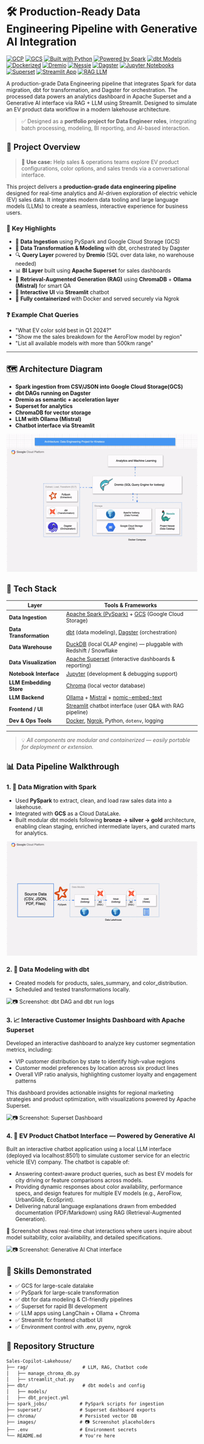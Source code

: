 # 🛠️ Production-Ready Data Engineering Pipeline with Generative AI Integration
[![GCP](https://img.shields.io/badge/Cloud-GCP-blue?logo=googlecloud)](https://cloud.google.com/)
[![GCS](https://img.shields.io/badge/Storage-GCS-lightblue?logo=googledrive)](https://cloud.google.com/storage)
[![Built with Python](https://img.shields.io/badge/Built%20with-Python-blue?logo=python)](https://www.python.org/)
[![Powered by Spark](https://img.shields.io/badge/Data%20Migration-Spark-orange?logo=apache-spark)](https://spark.apache.org/)
[![dbt Models](https://img.shields.io/badge/Data%20Modeling-dbt-red?logo=dbt)](https://www.getdbt.com/)
[![Dockerized](https://img.shields.io/badge/Deployment-Docker-blue?logo=docker)](https://www.docker.com/)
[![Dremio](https://img.shields.io/badge/Lakehouse-Dremio-1F6FEB?logo=dremio)](https://www.dremio.com/)
[![Nessie](https://img.shields.io/badge/Catalog-Nessie-purple?logo=github)](https://projectnessie.org/)
[![Dagster](https://img.shields.io/badge/Orchestration-Dagster-6E40C9?logo=dagster)](https://dagster.io/)
[![Jupyter Notebooks](https://img.shields.io/badge/Analysis-Jupyter-orange?logo=jupyter)](https://jupyter.org/)
[![Superset](https://img.shields.io/badge/Dashboard-Superset-darkgreen?logo=apache-superset)](https://superset.apache.org/)
[![Streamlit App](https://img.shields.io/badge/UI-Streamlit-lightgrey?logo=streamlit)](https://streamlit.io/)
[![RAG LLM](https://img.shields.io/badge/LLM-RAG-green?logo=openai)]()

A production-grade Data Engineering pipeline that integrates Spark for data migration, dbt for transformation, and Dagster for orchestration. The processed data powers an analytics dashboard in Apache Superset and a Generative AI interface via RAG + LLM using Streamlit. Designed to simulate an EV product data workflow in a modern lakehouse architecture.

> ✅ Designed as a **portfolio project for Data Engineer roles**, integrating batch processing, modeling, BI reporting, and AI-based interaction.

## 🚀 Project Overview

> 🚗 **Use case:** Help sales & operations teams explore EV product configurations, color options, and sales trends via a conversational interface.

This project delivers a **production-grade data engineering pipeline** designed for real-time analytics and AI-driven exploration of electric vehicle (EV) sales data. It integrates modern data tooling and large language models (LLMs) to create a seamless, interactive experience for business users.

### 🔧 Key Highlights

- 🚀 **Data Ingestion** using PySpark and Google Cloud Storage (GCS)
- 🧱 **Data Transformation & Modeling** with dbt, orchestrated by Dagster
- 🔍 **Query Layer** powered by **Dremio** (SQL over data lake, no warehouse needed)
- 📊 **BI Layer** built using **Apache Superset** for sales dashboards
- 🧠 **Retrieval-Augmented Generation (RAG)** using **ChromaDB** + **Ollama (Mistral)** for smart QA
- 💬 **Interactive UI** via **Streamlit** chatbot
- 🐳 **Fully containerized** with Docker and served securely via Ngrok

### ❓ Example Chat Queries

- "What EV color sold best in Q1 2024?"
- "Show me the sales breakdown for the AeroFlow model by region"
- "List all available models with more than 500km range"

---

## 🗺️ Architecture Diagram

- **Spark ingestion from CSV/JSON into Google Cloud Storage(GCS)**
- **dbt DAGs running on Dagster**
- **Dremio as semantic + acceleration layer**
- **Superset for analytics**
- **ChromaDB for vector storage**
- **LLM with Ollama (Mistral)**
- **Chatbot interface via Streamlit**

![📷 Screenshot: Architecture Diagram](screenshots/Diagram.gif)

## 🧰 Tech Stack

| Layer                | Tools & Frameworks                                                                 |
|---------------------|-------------------------------------------------------------------------------------|
| **Data Ingestion**   | [Apache Spark (PySpark)](https://spark.apache.org/) + [GCS](https://min.io/) (Google Cloud Storage) |
| **Data Transformation** | [dbt](https://www.getdbt.com/) (data modeling), [Dagster](https://dagster.io/) (orchestration) |
| **Data Warehouse**   | [DuckDB](https://duckdb.org/) (local OLAP engine) — pluggable with Redshift / Snowflake |
| **Data Visualization** | [Apache Superset](https://superset.apache.org/) (interactive dashboards & reporting) |
| **Notebook Interface** | [Jupyter](https://jupyter.org/) (development & debugging support)                     |
| **LLM Embedding Store** | [Chroma](https://www.trychroma.com/) (local vector database)                        |
| **LLM Backend**      | [Ollama](https://ollama.com/) + [Mistral](https://mistral.ai/) + [nomic-embed-text](https://huggingface.co/nomic-ai) |
| **Frontend / UI**    | [Streamlit](https://streamlit.io/) chatbot interface (user Q&A with RAG pipeline) |
| **Dev & Ops Tools**  | [Docker](https://www.docker.com/), [Ngrok](https://ngrok.com/), Python, `dotenv`, logging |

---

> 💡 *All components are modular and containerized — easily portable for deployment or extension.*

## 📊 Data Pipeline Walkthrough

### 1. 🔁 Data Migration with Spark

- Used **PySpark** to extract, clean, and load raw sales data into a lakehouse.
- Integrated with **GCS** as a Cloud DataLake.
- Built modular dbt models following **bronze → silver → gold** architecture, enabling clean staging, enriched intermediate layers, and curated marts for analytics.

![📷 Screenshot: dbt DAG and dbt run logs](screenshots/etl.gif)

### 2. 🧱 Data Modeling with dbt
* Created models for products, sales_summary, and color_distribution.
* Scheduled and tested transformations locally.


![📷 Screenshot: dbt DAG and dbt run logs](screenshots/Global_Asset_Lineage.svg)

### 3. 📈 Interactive Customer Insights Dashboard with Apache Superset

Developed an interactive dashboard to analyze key customer segmentation metrics, including:
* VIP customer distribution by state to identify high-value regions
* Customer model preferences by location across six product lines
* Overall VIP ratio analysis, highlighting customer loyalty and engagement patterns

This dashboard provides actionable insights for regional marketing strategies and product optimization, with visualizations powered by Apache Superset.

![📷 Screenshot: Superset Dashboard](screenshots/dashboard.png)

### 4. 🧠 EV Product Chatbot Interface — Powered by Generative AI

Built an interactive chatbot application using a local LLM interface (deployed via localhost:8501) to simulate customer service for an electric vehicle (EV) company. The chatbot is capable of:
* Answering context-aware product queries, such as best EV models for city driving or feature comparisons across models.
* Providing dynamic responses about color availability, performance specs, and design features for multiple EV models (e.g., AeroFlow, UrbanGlide, EcoSprint).
* Delivering natural language explanations drawn from embedded documentation (PDF/Markdown) using RAG (Retrieval-Augmented Generation).

📸 Screenshot shows real-time chat interactions where users inquire about model suitability, color availability, and detailed specifications.

![📷 Screenshot: Generative AI Chat interface](screenshots/chat.png)


## 🎯 Skills Demonstrated
* ✅ GCS for large-scale datalake
* ✅ PySpark for large-scale transformation
* ✅ dbt for data modeling & CI-friendly pipelines
* ✅ Superset for rapid BI development
* ✅ LLM apps using LangChain + Ollama + Chroma
* ✅ Streamlit for frontend chatbot UI
* ✅ Environment control with .env, pyenv, ngrok

## 📁 Repository Structure
<pre><code>Sales-Copilot-Lakehouse/
├── rag/                    # LLM, RAG, Chatbot code
│   ├── manage_chroma_db.py
│   ├── streamlit_chat.py
├── dbt/                    # dbt models and config
│   ├── models/
│   ├── dbt_project.yml
├── spark_jobs/            # PySpark scripts for ingestion
├── superset/              # Superset dashboard exports
├── chroma/                # Persisted vector DB
├── images/                # 📷 Screenshot placeholders
├── .env                   # Environment secrets
└── README.md              # You're here
</code></pre>